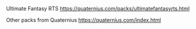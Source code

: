 Ultimate Fantasy RTS
https://quaternius.com/packs/ultimatefantasyrts.html

Other packs from Quaternius
https://quaternius.com/index.html